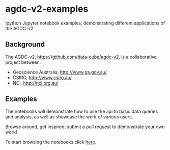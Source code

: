 # agdc-v2-examples
Ipython Jupyter notebook examples, demonstrating different applications of the AGDC-v2.

Background
-----------
The AGDC-v2, https://github.com/data-cube/agdc-v2, is a collaborative project between:
* Geoscience Australia, http://www.ga.gov.au/
* CSIRO, http://www.csiro.au/
* NCI, http://nci.org.au/

Examples
--------
The notebooks will demonstrate how to use the api to basic data queries and analysis, as well as showcase the work of various users.

Browse around, get inspired, submit a pull request to demonstrate your own work!

To start browsing the notebooks click [here](notebooks).
